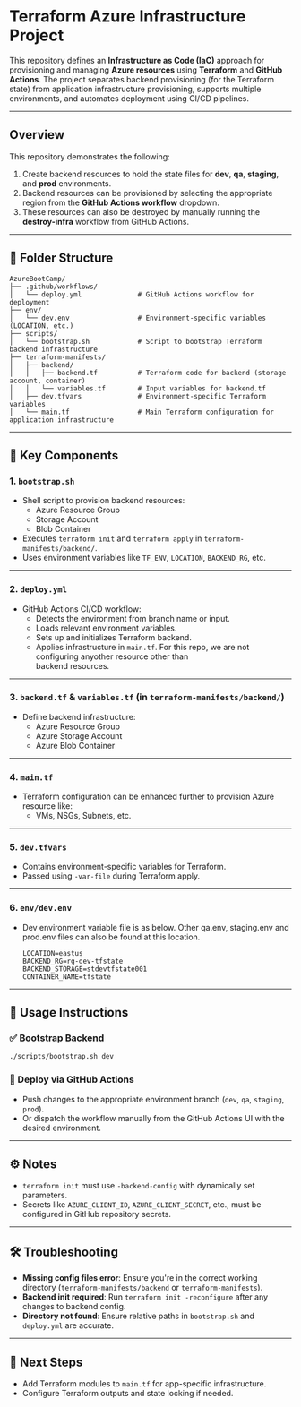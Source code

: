# Terraform Azure Infrastructure Project

This repository defines an **Infrastructure as Code (IaC)** approach for provisioning and managing **Azure resources** using **Terraform** and **GitHub Actions**. The project separates backend provisioning (for the Terraform state) from application infrastructure provisioning, supports multiple environments, and automates deployment using CI/CD pipelines.

---

## Overview

This repository demonstrates the following:

1. Create backend resources to hold the state files for **dev**, **qa**, **staging**, and **prod** environments.
2. Backend resources can be provisioned by selecting the appropriate region from the **GitHub Actions workflow** dropdown.
3. These resources can also be destroyed by manually running the **destroy-infra** workflow from GitHub Actions.

---

## 📁 Folder Structure

```
AzureBootCamp/
├── .github/workflows/
│   └── deploy.yml              # GitHub Actions workflow for deployment
├── env/
│   └── dev.env                 # Environment-specific variables (LOCATION, etc.)
├── scripts/
│   └── bootstrap.sh            # Script to bootstrap Terraform backend infrastructure
├── terraform-manifests/
│   ├── backend/
│   │   ├── backend.tf          # Terraform code for backend (storage account, container)
│   │   └── variables.tf        # Input variables for backend.tf
│   ├── dev.tfvars              # Environment-specific Terraform variables
│   └── main.tf                 # Main Terraform configuration for application infrastructure
```

---

## 🔑 Key Components

### 1. `bootstrap.sh`
- Shell script to provision backend resources:
  - Azure Resource Group
  - Storage Account
  - Blob Container
- Executes `terraform init` and `terraform apply` in `terraform-manifests/backend/`.
- Uses environment variables like `TF_ENV`, `LOCATION`, `BACKEND_RG`, etc.

---

### 2. `deploy.yml`
- GitHub Actions CI/CD workflow:
  - Detects the environment from branch name or input.
  - Loads relevant environment variables.
  - Sets up and initializes Terraform backend.
  - Applies infrastructure in `main.tf`. For this repo, we are not configuring anyother resource other than    
    backend resources.

---

### 3. `backend.tf` & `variables.tf` (in `terraform-manifests/backend/`)
- Define backend infrastructure:
  - Azure Resource Group
  - Azure Storage Account
  - Azure Blob Container

---

### 4. `main.tf`
- Terraform configuration can be enhanced further to provision Azure resource like:
  - VMs, NSGs, Subnets, etc.

---

### 5. `dev.tfvars`
- Contains environment-specific variables for Terraform.
- Passed using `-var-file` during Terraform apply.

---

### 6. `env/dev.env`
- Dev environment variable file is as below. Other qa.env, staging.env and prod.env files can also be found at 
  this location. 
  ```env
  LOCATION=eastus
  BACKEND_RG=rg-dev-tfstate
  BACKEND_STORAGE=stdevtfstate001
  CONTAINER_NAME=tfstate
  ```

---

## 🚀 Usage Instructions

### ✅ Bootstrap Backend
```bash
./scripts/bootstrap.sh dev
```

### 🚀 Deploy via GitHub Actions
- Push changes to the appropriate environment branch (`dev`, `qa`, `staging`, `prod`).
- Or dispatch the workflow manually from the GitHub Actions UI with the desired environment.

---

## ⚙️ Notes

- `terraform init` must use `-backend-config` with dynamically set parameters.
- Secrets like `AZURE_CLIENT_ID`, `AZURE_CLIENT_SECRET`, etc., must be configured in GitHub repository secrets.

---

## 🛠 Troubleshooting

- **Missing config files error**: Ensure you're in the correct working directory (`terraform-manifests/backend` or `terraform-manifests`).
- **Backend init required**: Run `terraform init -reconfigure` after any changes to backend config.
- **Directory not found**: Ensure relative paths in `bootstrap.sh` and `deploy.yml` are accurate.

---

## 🔮 Next Steps

- Add Terraform modules to `main.tf` for app-specific infrastructure.
- Configure Terraform outputs and state locking if needed.